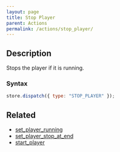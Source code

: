 ```yaml
---
layout: page
title: Stop Player
parent: Actions
permalink: /actions/stop_player/
---
```


## Description

Stops the player if it is running.

### Syntax

```js
store.dispatch({ type: "STOP_PLAYER" });
```

## Related

- [set_player_running](./set_player_running.md)
- [set_player_stop_at_end](./set_player_stop_at_end.md)
- [start_player](./start_player.md)
